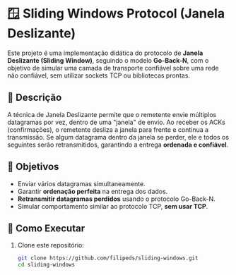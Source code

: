 # 🪟 Sliding Windows Protocol (Janela Deslizante)

Este projeto é uma implementação didática do protocolo de **Janela Deslizante (Sliding Window)**, seguindo o modelo **Go-Back-N**, com o objetivo de simular uma camada de transporte confiável sobre uma rede não confiável, sem utilizar sockets TCP ou bibliotecas prontas.



## 📘 Descrição

A técnica de Janela Deslizante permite que o remetente envie múltiplos datagramas por vez, dentro de uma "janela" de envio. Ao receber os ACKs (confirmações), o remetente desliza a janela para frente e continua a transmissão. Se algum datagrama dentro da janela se perder, ele e todos os seguintes serão retransmitidos, garantindo a entrega **ordenada e confiável**.



## 🎯 Objetivos

- Enviar vários datagramas simultaneamente.
- Garantir **ordenação perfeita** na entrega dos dados.
- **Retransmitir datagramas perdidos** usando o protocolo Go-Back-N.
- Simular comportamento similar ao protocolo TCP, **sem usar TCP**.



## 🚀 Como Executar

1. Clone este repositório:
   ```bash
   git clone https://github.com/filipeds/sliding-windows.git
   cd sliding-windows